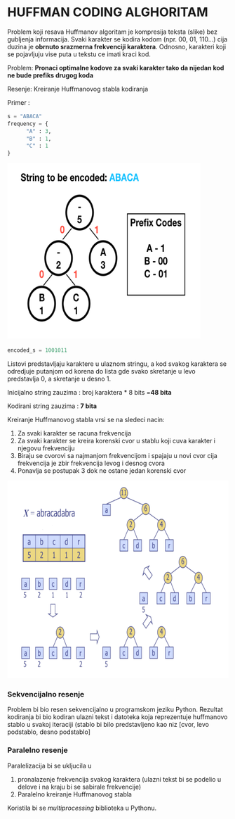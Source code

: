 # HUFFMAN CODING ALGHORITAM

Problem koji resava Huffmanov algoritam je kompresija teksta (slike) bez gubljenja informacija. Svaki karakter se kodira kodom (npr. 00, 01, 110...) cija duzina je **obrnuto srazmerna frekvenciji karaktera**. Odnosno, karakteri koji se pojavljuju vise puta u tekstu ce imati kraci kod. 

Problem: **Pronaci optimalne kodove za svaki karakter tako da nijedan kod ne bude prefiks drugog koda**

Resenje: Kreiranje Huffmanovog stabla kodiranja

Primer : 
```python
s = "ABACA"
frequency = {
      "A" : 3,
      "B" : 1,
      "C" : 1
}

```

<img src="huf.png" width="440" height="400">

```python
encoded_s = 1001011

```
Listovi predstavljaju karaktere u ulaznom stringu, a kod svakog karaktera se odredjuje putanjom od korena do lista gde svako skretanje u levo predstavlja 0, a skretanje u desno 1.

Inicijalno string zauzima : broj karaktera * 8 bits =**48 bita**

Kodirani string zauzima : **7 bita**

Kreiranje Huffmanovog stabla vrsi se na sledeci nacin:
1. Za svaki karakter se racuna frekvencija
2. Za svaki karakter se kreira korenski cvor u stablu koji cuva karakter i njegovu frekvenciju
3. Biraju se cvorovi sa najmanjom frekvencijom i spajaju u novi cvor cija frekvencija je zbir frekvencija levog i desnog cvora
4. Ponavlja se postupak 3 dok ne ostane jedan korenski cvor

<img src="abracadabra.png" width="600" height="450">


### Sekvencijalno resenje
Problem bi bio resen sekvencijalno u programskom jeziku Python. Rezultat kodiranja bi bio kodiran ulazni tekst i datoteka koja reprezentuje huffmanovo stablo u svakoj iteraciji (stablo bi bilo predstavljeno kao niz [cvor, levo podstablo, desno podstablo]


### Paralelno resenje
Paralelizacija bi se ukljucila u 
1. pronalazenje frekvencija svakog karaktera (ulazni tekst bi se podelio u delove i na kraju bi se sabirale frekvencije)
2. Paralelno kreiranje Huffmanovog stabla


Koristila bi se *multiprocessing* biblioteka u Pythonu.


